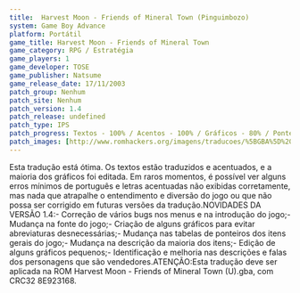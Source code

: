 ```yaml
---
title:  Harvest Moon - Friends of Mineral Town (Pinguimbozo)
system: Game Boy Advance
platform: Portátil
game_title: Harvest Moon - Friends of Mineral Town
game_category: RPG / Estratégia
game_players: 1
game_developer: TOSE
game_publisher: Natsume
game_release_date: 17/11/2003
patch_group: Nenhum
patch_site: Nenhum
patch_version: 1.4
patch_release: undefined
patch_type: IPS
patch_progress: Textos - 100% / Acentos - 100% / Gráficos - 80% / Ponteiros - 100%
patch_images: [http://www.romhackers.org/imagens/traducoes/%5BGBA%5D%20Harvest%20Moon%20-%20Friends%20of%20Mineral%20Town%20-%20Pinguimbozo%20-%201.png,http://www.romhackers.org/imagens/traducoes/%5BGBA%5D%20Harvest%20Moon%20-%20Friends%20of%20Mineral%20Town%20-%20Pinguimbozo%20-%202.png,http://www.romhackers.org/imagens/traducoes/%5BGBA%5D%20Harvest%20Moon%20-%20Friends%20of%20Mineral%20Town%20-%20Pinguimbozo%20-%203.png]
---
```

Esta tradução está ótima. Os textos estão traduzidos e acentuados, e a maioria dos gráficos foi editada. Em raros momentos, é possível ver alguns erros mínimos de português e letras acentuadas não exibidas corretamente, mas nada que atrapalhe o entendimento e diversão do jogo ou que não possa ser corrigido em futuras versões da tradução.NOVIDADES DA VERSÃO 1.4:- Correção de vários bugs nos menus e na introdução do jogo;- Mudança na fonte do jogo;- Criação de alguns gráficos para evitar abreviaturas desnecessárias;- Mudança nas tabelas de ponteiros dos itens gerais do jogo;- Mudança na descrição da maioria dos itens;- Edição de alguns gráficos pequenos;- Identificação e melhoria nas descrições e falas dos personagens que são vendedores.ATENÇÃO:Esta tradução deve ser aplicada na ROM Harvest Moon - Friends of Mineral Town (U).gba, com CRC32 8E923168.